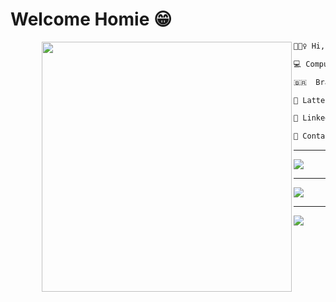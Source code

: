 # Welcome Homie 😁

<img align="left" width="400" style="margin-left: 50px" src="https://media.tenor.com/Ui4Qn0HT61kAAAAC/chigiri-blue-lock.gif"/>

```diff
🙋🏾‍♀️ Hi, I’m Ana Caroline

💻 Computer Science student in University of Brasília

🇧🇷  Brazil

📜 Lattes: http://lattes.cnpq.br/0301582985663662

📜 LinkedIn: https://www.linkedin.com/in/anabraz26/

📧 Contact: ana.caroline.6@Hotmail.com

```
-----------------------

  ![](https://github-readme-stats.vercel.app/api?username=AnaBraz26&theme=dark&hide_border=false&include_all_commits=false&count_private=true)<br/>

-----------------------

  ![](https://github-readme-stats.vercel.app/api/top-langs/?username=AnaBraz26&theme=dark&hide_border=false&include_all_commits=false&count_private=true)

-----------------------

[![](https://visitcount.itsvg.in/api?id=AnaBraz26&icon=0&color=11)](https://visitcount.itsvg.in)
